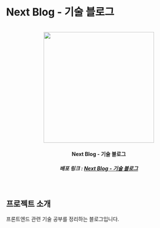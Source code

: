 # Next Blog - 기술 블로그

<p align="center" fontWeight="bold">
  <br>
    <img src="https://github.com/user-attachments/assets/48dd8724-0655-48d3-ac04-2754abe013ed" width="300">
  <br>

</p>
<h4 align="center">Next Blog - 기술 블로그</h4>
<h5 align="center">배포 링크 : <a href="https://next-blog-daytea.vercel.app/">Next Blog - 기술 블로그</a></h5>

<br>

## 프로젝트 소개
<p align="justify">
 프론트엔드 관련 기술 공부를 정리하는 블로그입니다.
</p>

